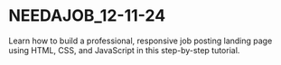 # NEEDAJOB_12-11-24
Learn how to build a professional, responsive job posting landing page using HTML, CSS, and JavaScript in this step-by-step tutorial.